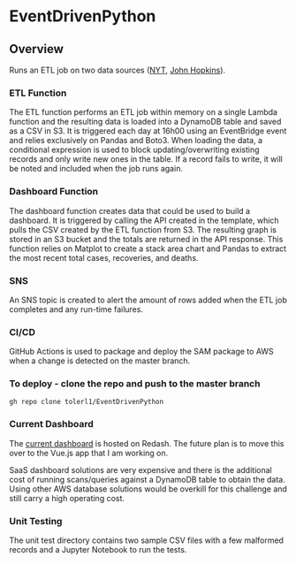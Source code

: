 # EventDrivenPython

## Overview
Runs an ETL job on two data sources ([NYT](https://github.com/nytimes/covid-19-data/blob/master/us.csv?opt_id=oeu1600284808955r0.2700974837928787), [John Hopkins](https://raw.githubusercontent.com/datasets/covid-19/master/data/time-series-19-covid-combined.csv?opt_id=oeu1600284808955r0.2700974837928787)).


### ETL Function
The ETL function performs an ETL job within memory on a single Lambda function and the resulting data is loaded into a DynamoDB table and saved as a CSV in S3. It is triggered each day at 16h00 using an EventBridge event and relies exclusively on Pandas and Boto3.
When loading the data, a conditional expression is used to block updating/overwriting existing records and only write new ones in the table. If a record fails to write, it will be noted and included when the job runs again.


### Dashboard Function
The dashboard function creates data that could be used to build a dashboard. It is triggered by calling the API created in the template, which pulls the CSV created by the ETL function from S3. The resulting graph is stored in an S3 bucket and the totals are returned in the API response. 
This function relies on Matplot to create a stack area chart and Pandas to extract the most recent total cases, recoveries, and deaths.

### SNS
An SNS topic is created to alert the amount of rows added when the ETL job completes and any run-time failures.

### CI/CD
GitHub Actions is used to package and deploy the SAM package to AWS when a change is detected on the master branch.

### To deploy - clone the repo and push to the master branch
```
gh repo clone tolerl1/EventDrivenPython
```

### Current Dashboard
The [current dashboard](https://app.redash.io/logan-toler/public/dashboards/bQv4OpTwd8oZ2NHjT31gtjtIFiDayXu1XPK0NbTM) is hosted on Redash. The future plan is to move this over to the Vue.js app that I am working on.

SaaS dashboard solutions are very expensive and there is the additional cost of running scans/queries against a DynamoDB table to obtain the data. Using other AWS database solutions would be overkill for this challenge and still carry a high operating cost.

### Unit Testing
The unit test directory contains two sample CSV files with a few malformed records and a Jupyter Notebook to run the tests. 
